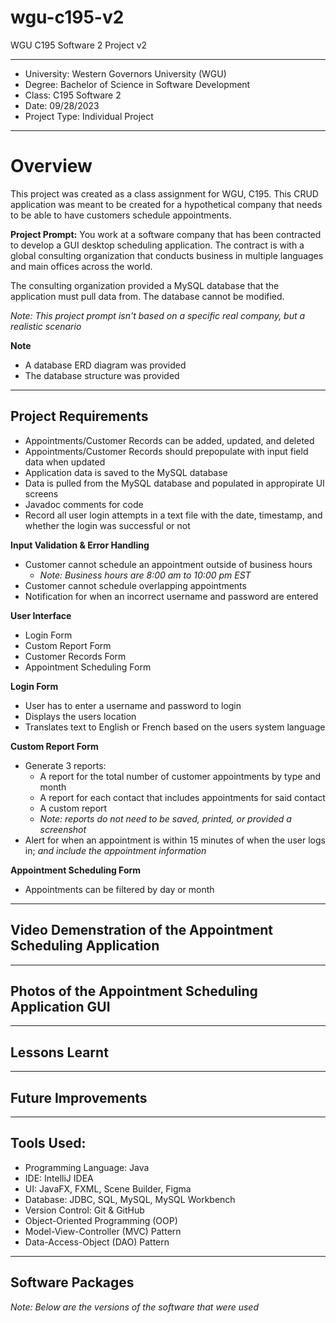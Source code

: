 # wgu-c195-v2
WGU C195 Software 2 Project v2

---

* University: Western Governors University (WGU)
* Degree: Bachelor of Science in Software Development
* Class: C195 Software 2
* Date: 09/28/2023
* Project Type: Individual Project

---

# Overview

This project was created as a class assignment for WGU, C195. This CRUD application was meant to be created for a hypothetical company that needs to be able to have customers schedule appointments.

**Project Prompt:** You work at a software company that has been contracted to develop a GUI desktop scheduling application. The contract is with a global consulting organization that conducts
business in multiple languages and main offices across the world. 

The consulting organization provided a MySQL database that the application must pull data from. The database cannot be modified.

*Note: This project prompt isn't based on a specific real company, but a realistic scenario*

**Note**
* A database ERD diagram was provided
* The database structure was provided

---

## Project Requirements

* Appointments/Customer Records can be added, updated, and deleted
* Appointments/Customer Records should prepopulate with input field data when updated
* Application data is saved to the MySQL database
* Data is pulled from the MySQL database and populated in appropirate UI screens
* Javadoc comments for code
* Record all user login attempts in a text file with the date, timestamp, and whether the login was successful or not

**Input Validation & Error Handling**
* Customer cannot schedule an appointment outside of business hours
  * *Note: Business hours are 8:00 am to 10:00 pm EST*
* Customer cannot schedule overlapping appointments
* Notification for when an incorrect username and password are entered

**User Interface**
* Login Form
* Custom Report Form
* Customer Records Form
* Appointment Scheduling Form

**Login Form**
* User has to enter a username and password to login
* Displays the users location
* Translates text to English or French based on the users system language

**Custom Report Form**
* Generate 3 reports:
  * A report for the total number of customer appointments by type and month
  * A report for each contact that includes appointments for said contact
  * A custom report
  * *Note: reports do not need to be saved, printed, or provided a screenshot*
* Alert for when an appointment is within 15 minutes of when the user logs in; *and include the appointment information*

**Appointment Scheduling Form**
* Appointments can be filtered by day or month

---

## Video Demenstration of the Appointment Scheduling Application

---

## Photos of the Appointment Scheduling Application GUI


---

## Lessons Learnt

---

## Future Improvements

---
## Tools Used:

* Programming Language: Java
* IDE: IntelliJ IDEA
* UI: JavaFX, FXML, Scene Builder, Figma
* Database: JDBC, SQL, MySQL, MySQL Workbench
* Version Control: Git & GitHub
* Object-Oriented Programming (OOP)
* Model-View-Controller (MVC) Pattern 
* Data-Access-Object (DAO) Pattern 

---

## Software Packages

*Note: Below are the versions of the software that were used*
